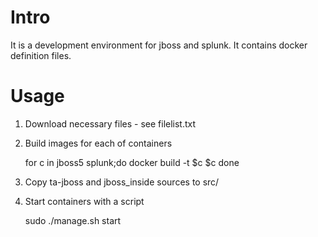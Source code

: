 # Intro

It is a development environment for jboss and splunk. It contains docker definition files.

# Usage

1. Download necessary files - see filelist.txt

2. Build images for each of containers 

	for c in jboss5 splunk;do
	  docker build -t $c $c
	done

3. Copy ta-jboss and jboss_inside sources to src/

4. Start containers with a script

	sudo ./manage.sh start


